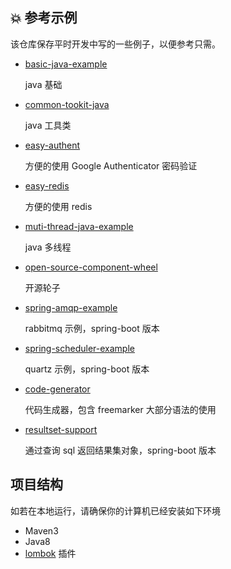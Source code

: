 ##  :boom: 参考示例

该仓库保存平时开发中写的一些例子，以便参考只需。  



* [basic-java-example](https://github.com/pleuvoir/dev-samples-for-reference/tree/master/basic-java-example)

  java 基础

* [common-tookit-java](https://github.com/pleuvoir/dev-samples-for-reference/tree/master/common-tookit-java)

  java 工具类

* [easy-authent](https://github.com/pleuvoir/dev-samples-for-reference/tree/master/easy-authent)

  方便的使用 Google Authenticator 密码验证

* [easy-redis](https://github.com/pleuvoir/dev-samples-for-reference/tree/master/easy-redis)

  方便的使用 redis

* [muti-thread-java-example](https://github.com/pleuvoir/dev-samples-for-reference/tree/master/muti-thread-java-example)

  java 多线程

* [open-source-component-wheel](https://github.com/pleuvoir/dev-samples-for-reference/tree/master/open-source-component-wheel)

  开源轮子

* [spring-amqp-example](https://github.com/pleuvoir/dev-samples-for-reference/tree/master/spring-amqp-example)

  rabbitmq 示例，spring-boot 版本

* [spring-scheduler-example](https://github.com/pleuvoir/dev-samples-for-reference/tree/master/spring-scheduler-example)

  quartz 示例，spring-boot 版本

* [code-generator](https://github.com/pleuvoir/reference-samples/tree/master/code-generator)

  代码生成器，包含 freemarker 大部分语法的使用

* [resultset-support](https://github.com/pleuvoir/reference-samples/tree/master/resultset-support)

  通过查询 sql 返回结果集对象，spring-boot 版本
   
   
## 项目结构

如若在本地运行，请确保你的计算机已经安装如下环境

- Maven3
- Java8
- [lombok](https://projectlombok.org/) 插件

